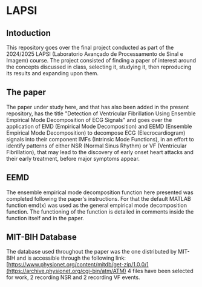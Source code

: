 # LAPSI

## Intoduction
This repository goes over the final project conducted as part of the 2024/2025 LAPSI (Laboratorio Avançado de Processamento de 
Sinal e Imagem) course. The project consisted of finding a paper of interest around the concepts discussed in class, selecting 
it, studying it, then reproducing its results and expanding upon them.

## The paper
The paper under study here, and that has also been added in the present repository, has the title "Detection of Ventricular 
Fibrillation Using Ensemble Empirical Mode Decomposition of ECG Signals" and goes over the application of EMD (Empirical Mode
Decomposition) and EEMD (Ensemble Empirical Mode Decomposition) to decompose ECG (Elecrocardiogram) signals into their component
IMFs (Intrinsic Mode Functions), in an effort to identify patterns of either NSR (Normal Sinus Rhythm) or VF (Ventricular 
Fibrillation), that may lead to the discovery of early onset heart attacks and their early treatment, before major symptoms appear.

## EEMD
The ensemble empirical mode decomposition function here presented was completed following the paper's instructions. For that the
default MATLAB function emd(x) was used as the general empirical mode decomposition function. The functioning of the function is 
detailed in comments inside the function itself and in the paper.

## MIT-BIH Database
The database used throughout the paper was the one distributed by MIT-BIH and is accessible through the following link:
[https://www.physionet.org/content/mitdb/get-zip/1.0.0/](https://archive.physionet.org/cgi-bin/atm/ATM)
4 files have been selected for work, 2 recording NSR and 2 recording VF events. 

